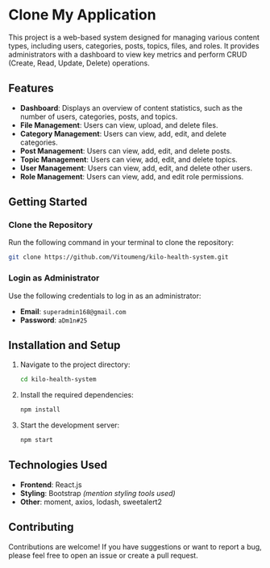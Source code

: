 # Clone My Application

This project is a web-based system designed for managing various content types, including users, categories, posts, topics, files, and roles. It provides administrators with a dashboard to view key metrics and perform CRUD (Create, Read, Update, Delete) operations.

## Features
- **Dashboard**: Displays an overview of content statistics, such as the number of users, categories, posts, and topics.
- **File Management**: Users can view, upload, and delete files.
- **Category Management**: Users can view, add, edit, and delete categories.
- **Post Management**: Users can view, add, edit, and delete posts.
- **Topic Management**: Users can view, add, edit, and delete topics.
- **User Management**: Users can view, add, edit, and delete other users.
- **Role Management**: Users can view, add, and edit role permissions.

## Getting Started

### Clone the Repository
Run the following command in your terminal to clone the repository:
```bash
git clone https://github.com/Vitoumeng/kilo-health-system.git
```

### Login as Administrator
Use the following credentials to log in as an administrator:
- **Email**: `superadmin168@gmail.com`
- **Password**: `aDm1n#25`

## Installation and Setup
1. Navigate to the project directory:
   ```bash
   cd kilo-health-system
   ```
2. Install the required dependencies:
   ```bash
   npm install
   ```
3. Start the development server:
   ```bash
   npm start
   ```

## Technologies Used
- **Frontend**: React.js
- **Styling**: Bootstrap *(mention styling tools used)*
- **Other**: moment, axios, lodash, sweetalert2

## Contributing
Contributions are welcome! If you have suggestions or want to report a bug, please feel free to open an issue or create a pull request.